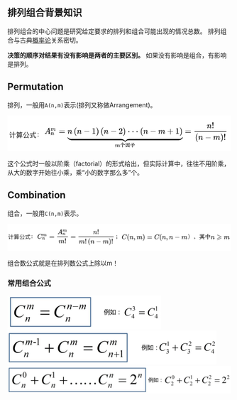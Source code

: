 ## 排列组合背景知识

排列组合的中心问题是研究给定要求的排列和组合可能出现的情况总数。 排列组合与古典[概率论](https://baike.baidu.com/item/概率论/829122)关系密切。

**决策的顺序对结果有没有影响是两者的主要区别。** 如果没有影响是组合，有影响是排列。



## Permutation 

排列，一般用`A(n,m)`表示(排列又称做Arrangement)。

![image-20210219140352281](assets/image-20210219140352281.png)

这个公式时一般以阶乘（factorial）的形式给出，但实际计算中，往往不用阶乘，从大的数字开始往小乘，乘“小的数字那么多”个。



## Combination

组合，一般用`C(n,m)`表示。

![image-20210219140458774](assets/image-20210219140458774.png)

组合数公式就是在排列数公式上除以m！



### 常用组合公式

<img src="assets/image-20210219141243475.png" alt="image-20210219141243475" style="zoom:50%;" />

<img src="assets/image-20210219141301401.png" alt="image-20210219141301401" style="zoom:50%;" />

<img src="assets/image-20210219141318248.png" alt="image-20210219141318248" style="zoom:50%;" />

